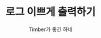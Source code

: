 ---
layout: post
title: 로그 이쁘게 출력하기
subtitle: Timber가 좋긴 하네
gh-repo: bbang208
gh-badge: [follow]
tags: [android, kotlin, log, logger, timber]
comments: true
---